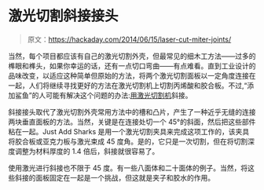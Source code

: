 # 激光切割斜接接头

> 原文：<https://hackaday.com/2014/06/15/laser-cut-miter-joints/>

当然，每个项目都应该有自己的激光切割外壳，但最常见的细木工方法——过多的榫眼和榫头，如果你幸运的话，还有一点切口弯曲——有点难看。直到工业设计的品味改变，以适应这种简单但原始的方法，将两个激光切割面板以一定角度连接在一起，人们将继续寻找更好的方法在激光切割机上切割丙烯酸和胶合板。不过,“添加鲨鱼”的人可能有解决这个问题的办法:[用激光切割机](http://www.justaddsharks.co.uk/laser-cut-mitre-joints/)斜接。

斜接接头取代了激光切割外壳常用方法中的槽和凸片，产生了一种近乎无缝的连接两块垂直面板的方法。当然，关键是在连接处切一个 45°的斜面，然后把这些部件粘在一起。Just Add Sharks 是用一个激光切割夹具来完成这项工作的，该夹具将胶合板或亚克力板与激光束成 45 度角。是的，它只是一次切割，但在将切割深度调整为材料厚度的 1.4 倍后，斜接就很容易了。

使用激光进行斜接也不限于 45 度。有一些八面体和二十面体的例子。当然，将这些斜接的面板固定在一起是一个挑战，但这就是夹子和胶水的作用。